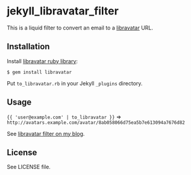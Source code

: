 # jekyll_libravatar_filter #

This is a liquid filter to convert an email to a [libravatar][02] URL.

## Installation

Install [libravatar ruby library][03]:

`$ gem install libravatar`

Put `to_libravatar.rb` in your Jekyll `_plugins` directory.

## Usage

`{{ 'user@example.com' | to_libravatar }}` => `http://avatars.example.com/avatar/8ab058066d75ea5b7e613094a7676d82`

See [libravatar filter on my blog][01].

## License ##

See LICENSE file.

[01]: http://blog.desgrange.net/2013/04/01/libravatar-filter-jekyll.html
[02]: https://www.libravatar.org
[03]: http://rubygems.org/gems/libravatar
